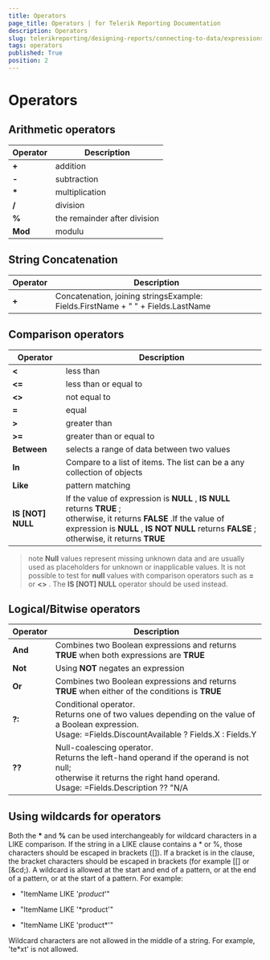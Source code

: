 ```yaml
---
title: Operators
page_title: Operators | for Telerik Reporting Documentation
description: Operators
slug: telerikreporting/designing-reports/connecting-to-data/expressions/expressions-reference/operators
tags: operators
published: True
position: 2
---
```


# Operators



## Arithmetic operators


| Operator | Description |
| ------ | ------ |
| __+__ |addition|
| __-__ |subtraction|
| __*__ |multiplication|
| __/__ |division|
| __%__ |the remainder after division|
| __Mod__ |modulu|




## String Concatenation


| Operator | Description |
| ------ | ------ |
| __+__ |Concatenation, joining stringsExample: Fields.FirstName + " " + Fields.LastName|




## Comparison operators


| Operator | Description |
| ------ | ------ |
| __<__ |less than|
| __<=__ |less than or equal to|
| __<>__ |not equal to|
| __=__ |equal|
| __>__ |greater than|
| __>=__ |greater than or equal to|
| __Between__ |selects a range of data between two values|
| __In__ |Compare to a list of items. The list can be a any collection of objects|
| __Like__ |pattern matching|
| __IS [NOT] NULL__ |If the value of expression is __NULL__ , __IS NULL__ returns __TRUE__ ;<br/>						otherwise, it returns __FALSE__ .If the value of expression is __NULL__ , __IS NOT NULL__ returns __FALSE__ ;<br/>			    	otherwise, it returns __TRUE__ |




>note  __Null__  values represent missing unknown data and are usually used as placeholders for unknown or inapplicable values.           It is not possible to test for  __null__  values with comparison operators such as  __=__  or  __<>__ .          The  __IS [NOT] NULL__  operator should be used instead.        


## Logical/Bitwise operators


| Operator | Description |
| ------ | ------ |
| __And__ |Combines two Boolean expressions and returns __TRUE__ when both expressions are __TRUE__ |
| __Not__ |Using __NOT__ negates an expression|
| __Or__ |Combines two Boolean expressions and returns __TRUE__ when either of the conditions is __TRUE__ |
| __?:__ |Conditional operator.<br/>            Returns one of two values depending on the value of a Boolean expression. <br/>            Usage: =Fields.DiscountAvailable ? Fields.X : Fields.Y|
| __??__ |Null-coalescing operator.<br/>            Returns the left-hand operand if the operand is not null; <br/>            otherwise it returns the right hand operand.  <br/>            Usage: =Fields.Description ?? "N/A|




## Using wildcards for operators

Both the __*__ and __%__ can be used interchangeably for wildcard characters
			in a LIKE comparison. If the string in a LIKE clause contains a *
			or %, those characters should be escaped in brackets ([]). If a
			bracket is in the clause, the bracket characters should be escaped
			in brackets (for example [[] or [&cd;). A wildcard is allowed
			at the start and end of a pattern, or at the end of a pattern, or
			at the start of a pattern. For example:

* "ItemName LIKE '*product*'"

* "ItemName LIKE '*product'"

* "ItemName LIKE 'product*'" 

Wildcard characters are not allowed in the middle of a string.
				For example, 'te*xt' is not allowed.
